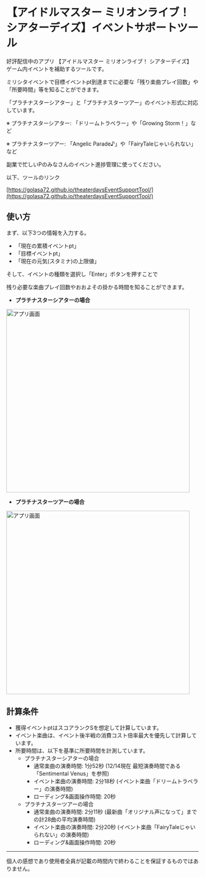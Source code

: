 # 【アイドルマスター ミリオンライブ！ シアターデイズ】イベントサポートツール

好評配信中のアプリ 【アイドルマスター ミリオンライブ！ シアターデイズ】 ゲーム内イベントを補助するツールです。

ミリシタイベントで目標イベントpt到達までに必要な「残り楽曲プレイ回数」や「所要時間」等を知ることができます。

「プラチナスターシアター」と「プラチナスターツアー」のイベント形式に対応しています。

※ プラチナスターシアター: 「ドリームトラベラー」や「Growing Storm！」など

※ プラチナスターツアー: 「Angelic Parade♪」や「FairyTaleじゃいられない」など

副業で忙しいPのみなさんのイベント進捗管理に使ってください。

以下、ツールのリンク

[https://golasa72.github.io/theaterdaysEventSupportTool/](https://golasa72.github.io/theaterdaysEventSupportTool/)

## 使い方

まず、以下3つの情報を入力する。
- 「現在の累積イベントpt」
- 「目標イベントpt」
- 「現在の元気(スタミナ)の上限値」

そして、イベントの種類を選択し「Enter」ボタンを押すことで

残り必要な楽曲プレイ回数やおおよその掛かる時間を知ることができます。

* **プラチナスターシアターの場合**

<img width="480" alt="アプリ画面" src="https://i.imgur.com/XEdcZhk.png">

* **プラチナスターツアーの場合**

<img width="480" alt="アプリ画面" src="https://i.imgur.com/A97NeNn.png">

## 計算条件

* 獲得イベントptはスコアランクSを想定して計算しています。
* イベント楽曲は、イベント後半戦の消費コスト倍率最大を優先して計算しています。
* 所要時間は、以下を基準に所要時間を計測しています。
	* プラチナスターシアターの場合
		* 通常楽曲の演奏時間: 1分52秒 (12/14現在 最短演奏時間である「Sentimental Venus」を参照)
		* イベント楽曲の演奏時間: 2分18秒 (イベント楽曲「ドリームトラベラー」の演奏時間)
		* ローディング&画面操作時間: 20秒
	* プラチナスターツアーの場合
		* 通常楽曲の演奏時間: 2分11秒 (最新曲「オリジナル声になって」までの計28曲の平均演奏時間)
		* イベント楽曲の演奏時間: 2分20秒 (イベント楽曲「FairyTaleじゃいられない」の演奏時間)
		* ローディング&画面操作時間: 20秒
		
***
個人の感想であり使用者全員が記載の時間内で終わることを保証するものではありません。